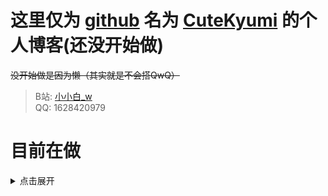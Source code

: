 # 这里仅为 [github](https://github.com/) 名为 [CuteKyumi](https://github.com/CuteKyumi/) 的个人博客(还没开始做)

~~没开始做是因为懒（其实就是不会搭QwQ）~~

> B站: [小小白_w](https://space.bilibili.com/435387333)<br>
> QQ: 1628420979

# 目前在做

<details>
<summary>点击展开</summary>
啥也没有，嘿嘿
  
</details>
